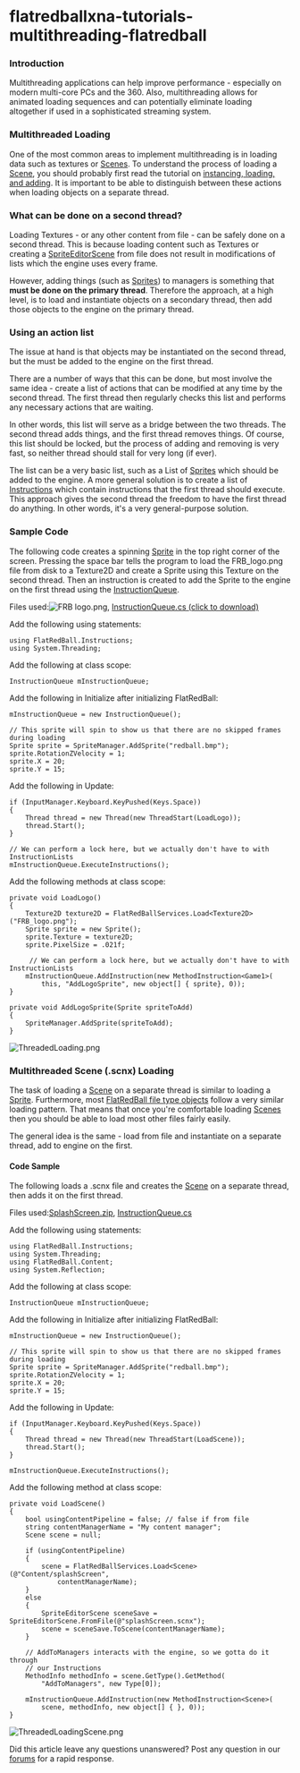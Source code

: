 # flatredballxna-tutorials-multithreading-flatredball

### Introduction

Multithreading applications can help improve performance - especially on modern multi-core PCs and the 360. Also, multithreading allows for animated loading sequences and can potentially eliminate loading altogether if used in a sophisticated streaming system.

### Multithreaded Loading

One of the most common areas to implement multithreading is in loading data such as textures or [Scenes](../frb/docs/index.php). To understand the process of loading a [Scene](../frb/docs/index.php), you should probably first read the tutorial on [instancing, loading, and adding](../frb/docs/index.php). It is important to be able to distinguish between these actions when loading objects on a separate thread.

### What can be done on a second thread?

Loading Textures - or any other content from file - can be safely done on a second thread. This is because loading content such as Textures or creating a [SpriteEditorScene](../frb/docs/index.php) from file does not result in modifications of lists which the engine uses every frame.

However, adding things (such as [Sprites](../frb/docs/index.php)) to managers is something that **must be done on the primary thread**. Therefore the approach, at a high level, is to load and instantiate objects on a secondary thread, then add those objects to the engine on the primary thread.

### Using an action list

The issue at hand is that objects may be instantiated on the second thread, but the must be added to the engine on the first thread.

There are a number of ways that this can be done, but most involve the same idea - create a list of actions that can be modified at any time by the second thread. The first thread then regularly checks this list and performs any necessary actions that are waiting.

In other words, this list will serve as a bridge between the two threads. The second thread adds things, and the first thread removes things. Of course, this list should be locked, but the process of adding and removing is very fast, so neither thread should stall for very long (if ever).

The list can be a very basic list, such as a List of [Sprites](../frb/docs/index.php) which should be added to the engine. A more general solution is to create a list of [Instructions](../frb/docs/index.php) which contain instructions that the first thread should execute. This approach gives the second thread the freedom to have the first thread do anything. In other words, it's a very general-purpose solution.

### Sample Code

The following code creates a spinning [Sprite](../frb/docs/index.php) in the top right corner of the screen. Pressing the space bar tells the program to load the FRB_logo.png file from disk to a Texture2D and create a Sprite using this Texture on the second thread. Then an instruction is created to add the Sprite to the engine on the first thread using the [InstructionQueue](../frb/docs/images/8/88/InstructionQueue.cs).

Files used:![FRB logo.png](../media/migrated_media-FRB_logo.png), [InstructionQueue.cs (click to download)](../frb/docs/images/8/88/InstructionQueue.cs)

Add the following using statements:

```
using FlatRedBall.Instructions;
using System.Threading;
```

Add the following at class scope:

```
InstructionQueue mInstructionQueue;
```

Add the following in Initialize after initializing FlatRedBall:

```
mInstructionQueue = new InstructionQueue();

// This sprite will spin to show us that there are no skipped frames during loading
Sprite sprite = SpriteManager.AddSprite("redball.bmp");
sprite.RotationZVelocity = 1;
sprite.X = 20;
sprite.Y = 15;
```

Add the following in Update:

```
if (InputManager.Keyboard.KeyPushed(Keys.Space))
{
    Thread thread = new Thread(new ThreadStart(LoadLogo));
    thread.Start();
}

// We can perform a lock here, but we actually don't have to with InstructionLists
mInstructionQueue.ExecuteInstructions();
```

Add the following methods at class scope:

```
private void LoadLogo()
{
    Texture2D texture2D = FlatRedBallServices.Load<Texture2D>("FRB_logo.png");
    Sprite sprite = new Sprite();
    sprite.Texture = texture2D;
    sprite.PixelSize = .021f;

     // We can perform a lock here, but we actually don't have to with InstructionLists
    mInstructionQueue.AddInstruction(new MethodInstruction<Game1>(
        this, "AddLogoSprite", new object[] { sprite}, 0));
}

private void AddLogoSprite(Sprite spriteToAdd)
{
    SpriteManager.AddSprite(spriteToAdd);
}
```

![ThreadedLoading.png](../media/migrated_media-ThreadedLoading.png)

### Multithreaded Scene (.scnx) Loading

The task of loading a [Scene](../frb/docs/index.php) on a separate thread is similar to loading a [Sprite](../frb/docs/index.php). Furthermore, most [FlatRedBall file type objects](../frb/docs/index.php) follow a very similar loading pattern. That means that once you're comfortable loading [Scenes](../frb/docs/index.php) then you should be able to load most other files fairly easily.

The general idea is the same - load from file and instantiate on a separate thread, add to engine on the first.

#### Code Sample

The following loads a .scnx file and creates the [Scene](../frb/docs/index.php) on a separate thread, then adds it on the first thread.

Files used:[SplashScreen.zip](../frb/docs/images/2/2e/SplashScreen.zip), [InstructionQueue.cs](../frb/docs/images/8/88/InstructionQueue.cs)

Add the following using statements:

```
using FlatRedBall.Instructions;
using System.Threading;
using FlatRedBall.Content;
using System.Reflection;
```

Add the following at class scope:

```
InstructionQueue mInstructionQueue;
```

Add the following in Initialize after initializing FlatRedBall:

```
mInstructionQueue = new InstructionQueue();

// This sprite will spin to show us that there are no skipped frames during loading
Sprite sprite = SpriteManager.AddSprite("redball.bmp");
sprite.RotationZVelocity = 1;
sprite.X = 20;
sprite.Y = 15;
```

Add the following in Update:

```
if (InputManager.Keyboard.KeyPushed(Keys.Space))
{
    Thread thread = new Thread(new ThreadStart(LoadScene));
    thread.Start();
}

mInstructionQueue.ExecuteInstructions();
```

Add the following method at class scope:

```
private void LoadScene()
{
    bool usingContentPipeline = false; // false if from file
    string contentManagerName = "My content manager";
    Scene scene = null;

    if (usingContentPipeline)
    {
        scene = FlatRedBallServices.Load<Scene>(@"Content/splashScreen",
            contentManagerName);
    }
    else
    {
        SpriteEditorScene sceneSave = SpriteEditorScene.FromFile(@"splashScreen.scnx");
        scene = sceneSave.ToScene(contentManagerName);
    }

    // AddToManagers interacts with the engine, so we gotta do it through
    // our Instructions
    MethodInfo methodInfo = scene.GetType().GetMethod(
        "AddToManagers", new Type[0]);

    mInstructionQueue.AddInstruction(new MethodInstruction<Scene>(
        scene, methodInfo, new object[] { }, 0));
}
```

![ThreadedLoadingScene.png](../media/migrated_media-ThreadedLoadingScene.png)

Did this article leave any questions unanswered? Post any question in our [forums](../frb/forum.md) for a rapid response.
